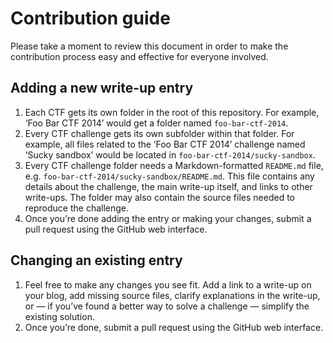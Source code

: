 # Contribution guide

Please take a moment to review this document in order to make the contribution process easy and effective for everyone involved.

## Adding a new write-up entry

1. Each CTF gets its own folder in the root of this repository. For example, ‘Foo Bar CTF 2014’ would get a folder named `foo-bar-ctf-2014`.
2. Every CTF challenge gets its own subfolder within that folder. For example, all files related to the ‘Foo Bar CTF 2014’ challenge named ‘Sucky sandbox’ would be located in `foo-bar-ctf-2014/sucky-sandbox`.
3. Every CTF challenge folder needs a Markdown-formatted `README.md` file, e.g. `foo-bar-ctf-2014/sucky-sandbox/README.md`. This file contains any details about the challenge, the main write-up itself, and links to other write-ups. The folder may also contain the source files needed to reproduce the challenge.
4. Once you’re done adding the entry or making your changes, submit a pull request using the GitHub web interface.

## Changing an existing entry

1. Feel free to make any changes you see fit. Add a link to a write-up on your blog, add missing source files, clarify explanations in the write-up, or — if you’ve found a better way to solve a challenge — simplify the existing solution.
2. Once you’re done, submit a pull request using the GitHub web interface.

